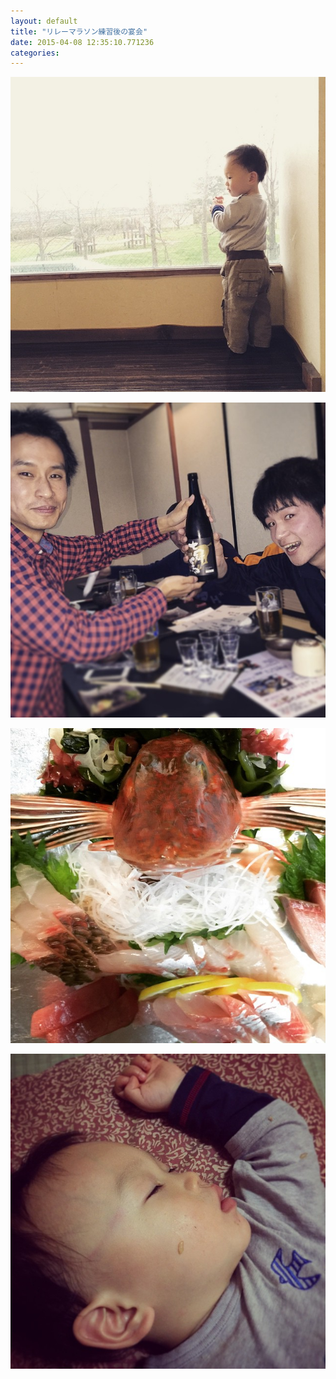 ```yaml
---
layout: default
title: "リレーマラソン練習後の宴会"
date: 2015-04-08 12:35:10.771236
categories: 
---
```


![](/assets/images/201503/11055984_1427766654188808_285116486_n.jpg)

![杉原さん！七冠のんで待ってます！](/assets/images/201503/11024174_810602342348063_115871689_n.jpg)

![](/assets/images/201503/11055884_413860795449045_413368325_n.jpg)

![](/assets/images/201503/11018433_793887960696760_1748286929_n.jpg)


